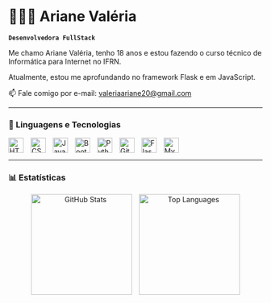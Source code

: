 # 👩🏻‍💻 Ariane Valéria

**`Desenvolvedora FullStack`**

Me chamo Ariane Valéria, tenho 18 anos e estou fazendo o curso técnico de Informática para Internet no IFRN.

Atualmente, estou me aprofundando no framework Flask e em JavaScript.

📫 Fale comigo por e-mail: valeriaariane20@gmail.com

---

### 🤖 Linguagens e Tecnologias 

<p align="left">
  <img 
      align="center" 
      alt="HTML" 
      title="HTML" 
      width="30px" 
      style="padding-right: 10px;" 
      src="https://cdn.jsdelivr.net/gh/devicons/devicon@latest/icons/html5/html5-original.svg" 
  />
  <img 
      align="center" 
      alt="CSS" 
      title="CSS" 
      width="30px" 
      style="padding-right: 10px;" 
      src="https://cdn.jsdelivr.net/gh/devicons/devicon@latest/icons/css3/css3-original.svg" 
  />
  <img 
      align="center" 
      alt="JavaScript" 
      title="JavaScript" 
      width="30px" 
      style="padding-right: 10px;" 
      src="https://cdn.jsdelivr.net/gh/devicons/devicon@latest/icons/javascript/javascript-original.svg" 
  />
  <img 
      align="center" 
      alt="Bootstrap" 
      title="Bootstrap" 
      width="30px" 
      style="padding-right: 10px;" 
      src="https://cdn.jsdelivr.net/gh/devicons/devicon@latest/icons/bootstrap/bootstrap-original.svg" 
  />
  <img 
      align="center" 
      alt="Python" 
      title="Python" 
      width="30px" 
      style="padding-right: 10px;" 
      src="https://cdn.jsdelivr.net/gh/devicons/devicon@latest/icons/python/python-original.svg" 
  />
  <img 
      align="center" 
      alt="GitHub" 
      title="GitHub" 
      width="30px" 
      style="padding-right: 10px;" 
      src="https://cdn.jsdelivr.net/gh/devicons/devicon@latest/icons/github/github-original.svg" 
  />
  <img 
      align="center" 
      alt="Flask" 
      title="Flask" 
      width="30px" 
      style="padding-right: 10px;" 
      src="https://cdn.jsdelivr.net/gh/devicons/devicon@latest/icons/flask/flask-original.svg" 
  />
  <img 
      align="center" 
      alt="MySQL" 
      title="MySQL" 
      width="30px" 
      style="padding-right: 10px;" 
      src="https://cdn.jsdelivr.net/gh/devicons/devicon@latest/icons/mysql/mysql-original.svg" 
  />
</p>

---

### 📊 Estatísticas

<p align="center">
  <img 
      alt="GitHub Stats" 
      height="200" 
      style="padding-right: 10px;" 
      src="https://github-readme-stats.vercel.app/api?username=arianevaleira&show_icons=true&theme=tokyonight&include_all_commits=true&locale=pt-br" 
  />
  <img 
      alt="Top Languages" 
      height="200" 
      src="https://github-readme-stats.vercel.app/api/top-langs/?username=arianevaleira&theme=tokyonight&layout=compact&custom_title=Tecnologias&langs_count=9" 
  />
</p>
